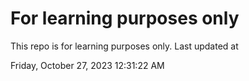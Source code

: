 # For learning purposes only
This repo is for learning purposes only.
Last updated at

Friday, October 27, 2023 12:31:22 AM

